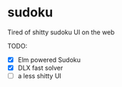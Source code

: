 # sudoku

Tired of shitty sudoku UI on the web

TODO:
- [x] Elm powered Sudoku
- [x] DLX fast solver
- [ ] a less shitty UI
